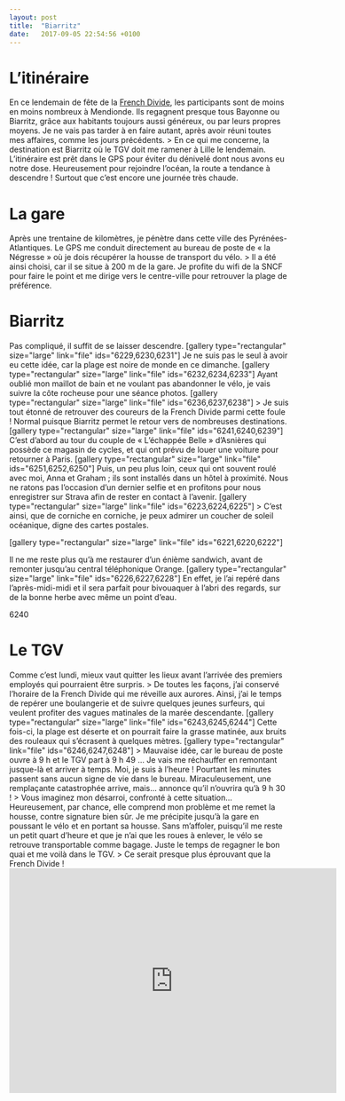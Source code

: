```yaml
---
layout: post
title:  "Biarritz"
date:   2017-09-05 22:54:56 +0100
---
```

<h1 style="text-align: justify;">L’itinéraire</h1>
En ce lendemain de fête de la <a href="http://twomoulins.fr/french-divide">French Divide</a>, les participants sont de moins en moins nombreux à Mendionde.
Ils regagnent presque tous Bayonne ou Biarritz, grâce aux habitants toujours aussi généreux, ou par leurs propres moyens.
Je ne vais pas tarder à en faire autant, après avoir réuni toutes mes affaires, comme les jours précédents.
> En ce qui me concerne, la destination est Biarritz où le TGV doit me ramener à Lille le lendemain.
L’itinéraire est prêt dans le GPS pour éviter du dénivelé dont nous avons eu notre dose.
Heureusement pour rejoindre l’océan, la route a tendance à descendre !
Surtout que c’est encore une journée très chaude.

<h1 style="text-align: justify;">La gare</h1>
Après une trentaine de kilomètres, je pénètre dans cette ville des Pyrénées-Atlantiques.
Le GPS me conduit directement au bureau de poste de « la Négresse » où je dois récupérer la housse de transport du vélo.
> Il a été ainsi choisi, car il se situe à 200 m de la gare.
Je profite du wifi de la SNCF pour faire le point et me dirige vers le centre-ville pour retrouver la plage de préférence.

<h1 style="text-align: justify;">Biarritz</h1>
Pas compliqué, il suffit de se laisser descendre.
[gallery type="rectangular" size="large" link="file" ids="6229,6230,6231"]
Je ne suis pas le seul à avoir eu cette idée, car la plage est noire de monde en ce dimanche.
[gallery type="rectangular" size="large" link="file" ids="6232,6234,6233"]
Ayant oublié mon maillot de bain et ne voulant pas abandonner le vélo, je vais suivre la côte rocheuse pour une séance photos.
[gallery type="rectangular" size="large" link="file" ids="6236,6237,6238"]
> Je suis tout étonné de retrouver des coureurs de la French Divide parmi cette foule !
Normal puisque Biarritz permet le retour vers de nombreuses destinations.
[gallery type="rectangular" size="large" link="file" ids="6241,6240,6239"]
C’est d’abord au tour du couple de « L’échappée Belle » d’Asnières qui possède ce magasin de cycles, et qui ont prévu de louer une voiture pour retourner à Paris.
[gallery type="rectangular" size="large" link="file" ids="6251,6252,6250"]
Puis, un peu plus loin, ceux qui ont souvent roulé avec moi, Anna et Graham ; ils sont installés dans un hôtel à proximité.
Nous ne ratons pas l’occasion d’un dernier selfie et en profitons pour nous enregistrer sur Strava afin de rester en contact à l’avenir.
[gallery type="rectangular" size="large" link="file" ids="6223,6224,6225"]
> C’est ainsi, que de corniche en corniche, je peux admirer un coucher de soleil océanique, digne des cartes postales.

[gallery type="rectangular" size="large" link="file" ids="6221,6220,6222"]
>  
Il ne me reste plus qu’à me restaurer d’un énième sandwich, avant de remonter jusqu’au central téléphonique Orange.
[gallery type="rectangular" size="large" link="file" ids="6226,6227,6228"]
En effet, je l’ai repéré dans l’après-midi-midi et il sera parfait pour bivouaquer à l’abri des regards, sur de la bonne herbe avec même un point d’eau.

6240
<h1 style="text-align: justify;">Le TGV</h1>
Comme c’est lundi, mieux vaut quitter les lieux avant l’arrivée des premiers employés qui pourraient être surpris.
> De toutes les façons, j’ai conservé l’horaire de la French Divide qui me réveille aux aurores.
Ainsi, j’ai le temps de repérer une boulangerie et de suivre quelques jeunes surfeurs, qui veulent profiter des vagues matinales de la marée descendante.
[gallery type="rectangular" size="large" link="file" ids="6243,6245,6244"]
Cette fois-ci, la plage est déserte et on pourrait faire la grasse matinée, aux bruits des rouleaux qui s’écrasent à quelques mètres.
[gallery type="rectangular" link="file" ids="6246,6247,6248"]
> Mauvaise idée, car le bureau de poste ouvre à 9 h et le TGV part à 9 h 49 ...
Je vais me réchauffer en remontant jusque-là et arriver à temps.
Moi, je suis à l’heure ! Pourtant les minutes passent sans aucun signe de vie dans le bureau.
Miraculeusement, une remplaçante catastrophée arrive, mais... annonce qu’il n’ouvrira qu’à 9 h 30 !
> Vous imaginez mon désarroi, confronté à cette situation...
Heureusement, par chance, elle comprend mon problème et me remet la housse, contre signature bien sûr.
Je me précipite jusqu’à la gare en poussant le vélo et en portant sa housse.
Sans m’affoler, puisqu’il me reste un petit quart d’heure et que je n’ai que les roues à enlever, le vélo se retrouve transportable comme bagage.
Juste le temps de regagner le bon quai et me voilà dans le TGV.
> Ce serait presque plus éprouvant que la French Divide !


<center><iframe src="https://www.strava.com/activities/1145199460/embed/1afffad4f24c39c64965bc8f300093f848b8c3a9" width="590" height="405" frameborder="0" scrolling="no" data-mce-fragment="1"></iframe></center>